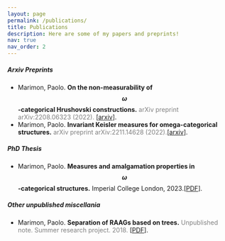 ```yaml
---
layout: page
permalink: /publications/
title: Publications
description: Here are some of my papers and preprints!
nav: true
nav_order: 2
---
```


##### **Arxiv Preprints**

* Marimon, Paolo. **On the non-measurability of $$\omega$$-categorical Hrushovski constructions.** <span style="color:gray">
arXiv preprint arXiv:2208.06323 (2022).
</span>[[arxiv](https://arxiv.org/abs/2208.06323)].
* Marimon, Paolo. **Invariant Keisler measures for omega-categorical structures.** <span style="color:gray"> arXiv preprint arXiv:2211.14628 (2022).</span>[[arxiv](https://arxiv.org/abs/2211.14628)].

##### **PhD Thesis**
* Marimon, Paolo. **Measures and amalgamation properties in $$\omega$$-categorical structures.** Imperial College London, 2023.[[PDF](https://spiral.imperial.ac.uk/handle/10044/1/106470)].

##### **Other unpublished miscellania**
* Marimon, Paolo. **Separation of RAAGs based on trees.** <span style="color:gray"> Unpublished note. Summer research project. 2018. </span>[[PDF](http://paolomarimon.github.io/assets/pdf/Separation_of_RAAGS.pdf)].



